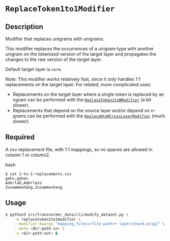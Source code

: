 # `ReplaceToken1to1Modifier`

## Description

Modifier that replaces unigrams with unigrams.

This modifier replaces the occurrences of a unigram type with another unigram on the tokenized version of the target layer and propagates the changes to the raw version of the target layer.

Default target layer is `norm`.

Note: This modifier works relatively fast, since it only handles 1:1 replacements on the target layer. For related, more complicated uses:

* Replacements on the target layer where a single token is replaced by an ngram can be performed with the [`ReplaceToken1toNModifier`](./replace_token_1ton_modifier.md) (a bit slower).
* Replacements that depend on the source layer and/or depend on n-grams can be performed with the [`ReplaceNtoMCrossLayerModifier`](./replace_ntom_cross_layer_modifier.md) (much slower).


## Required

A csv replacement file, with 1:1 mappings, so no spaces are allowed in column 1 or column2.

bash
```
$ cat 1-to-1-replacements.csv
gehn,gehen
Aderlaß,Aderlass
Zusammenhäng,Zusammenhang
```

## Usage

```bash
$ python3 src/transnormer_data/cli/modify_dataset.py \
    -m replacetoken1to1modifier \
    --modifier-kwargs "mapping_files=<file-path>+ layer={norm,orig}" \
    --data <dir-path-in> \
    -o <dir-path-out> &
```
